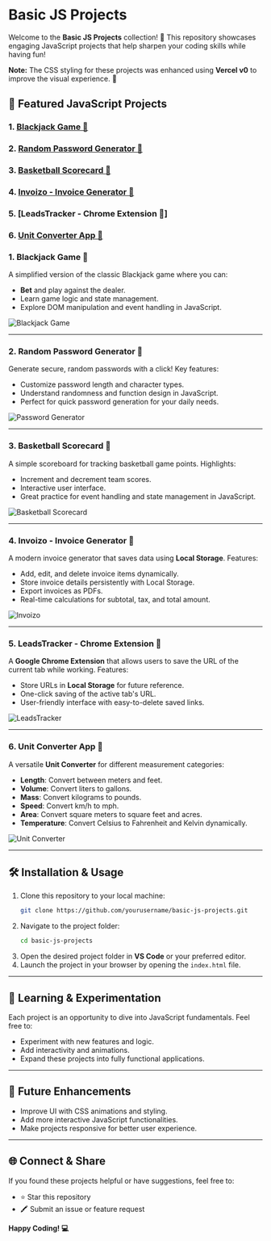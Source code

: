 # Basic JS Projects

Welcome to the **Basic JS Projects** collection! 🚀 This repository showcases engaging JavaScript projects that help sharpen your coding skills while having fun!

**Note:** The CSS styling for these projects was enhanced using **Vercel v0** to improve the visual experience. 🎨

## 🌟 Featured JavaScript Projects

### 1. [Blackjack Game 🎲](https://blackjackivruhs.netlify.app/)

### 2. [Random Password Generator 🔐](https://pswgeneratorivruhs.netlify.app/)

### 3. [Basketball Scorecard 🏀](https://basketballscorecardivruhs.netlify.app/)

### 4. [Invoizo - Invoice Generator 🧾](https://invoizoivruhs.netlify.app/)

### 5. [LeadsTracker - Chrome Extension 📌]

### 6. [Unit Converter App 🔄](https://unitconvertorivruhs.netlify.app/)

### 1. Blackjack Game 🎲

A simplified version of the classic Blackjack game where you can:

- **Bet** and play against the dealer.
- Learn game logic and state management.
- Explore DOM manipulation and event handling in JavaScript.

![Blackjack Game](images/blackjack-game.png)

---

### 2. Random Password Generator 🔐

Generate secure, random passwords with a click! Key features:

- Customize password length and character types.
- Understand randomness and function design in JavaScript.
- Perfect for quick password generation for your daily needs.

![Password Generator](images/psw-generator.png)

---

### 3. Basketball Scorecard 🏀

A simple scoreboard for tracking basketball game points. Highlights:

- Increment and decrement team scores.
- Interactive user interface.
- Great practice for event handling and state management in JavaScript.

![Basketball Scorecard](images/basketball-scorecard.png)

---

### 4. Invoizo - Invoice Generator 🧾

A modern invoice generator that saves data using **Local Storage**. Features:

- Add, edit, and delete invoice items dynamically.
- Store invoice details persistently with Local Storage.
- Export invoices as PDFs.
- Real-time calculations for subtotal, tax, and total amount.

![Invoizo](images/invoizo.png)

---

### 5. LeadsTracker - Chrome Extension 🔖

A **Google Chrome Extension** that allows users to save the URL of the current tab while working. Features:

- Store URLs in **Local Storage** for future reference.
- One-click saving of the active tab's URL.
- User-friendly interface with easy-to-delete saved links.

![LeadsTracker](images/LeadsTracker.png)

---

### 6. Unit Converter App 📏

A versatile **Unit Converter** for different measurement categories:

- **Length**: Convert between meters and feet.
- **Volume**: Convert liters to gallons.
- **Mass**: Convert kilograms to pounds.
- **Speed**: Convert km/h to mph.
- **Area**: Convert square meters to square feet and acres.
- **Temperature**: Convert Celsius to Fahrenheit and Kelvin dynamically.

![Unit Converter](images/UnitConverter.png)

---

## 🛠️ Installation & Usage

1. Clone this repository to your local machine:
   ```sh
   git clone https://github.com/yourusername/basic-js-projects.git
   ```
2. Navigate to the project folder:
   ```sh
   cd basic-js-projects
   ```
3. Open the desired project folder in **VS Code** or your preferred editor.
4. Launch the project in your browser by opening the `index.html` file.

---

## 🎨 Learning & Experimentation

Each project is an opportunity to dive into JavaScript fundamentals. Feel free to:

- Experiment with new features and logic.
- Add interactivity and animations.
- Expand these projects into fully functional applications.

---

## 🚀 Future Enhancements

- Improve UI with CSS animations and styling.
- Add more interactive JavaScript functionalities.
- Make projects responsive for better user experience.

---

## 🌐 Connect & Share

If you found these projects helpful or have suggestions, feel free to:

- ⭐ Star this repository
- 🖍 Submit an issue or feature request

**Happy Coding! 💻**
